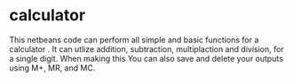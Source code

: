 # calculator
This netbeans code  can perform all simple and basic functions for a calculator . It can utlize addition, subtraction, multiplaction and division, for a single digit. When making this You can also save and delete your outputs using M+, MR, and MC.
